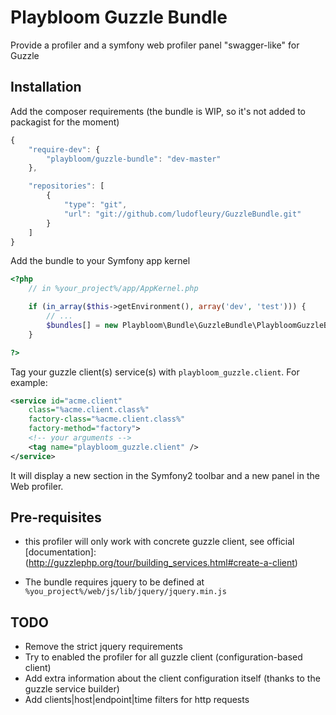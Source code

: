 # Playbloom Guzzle Bundle

Provide a profiler and a symfony web profiler panel "swagger-like" for Guzzle

## Installation

Add the composer requirements (the bundle is WIP, so it's not added to packagist for the moment)
```javascript
{
    "require-dev": {
        "playbloom/guzzle-bundle": "dev-master"
    },

    "repositories": [
        {
            "type": "git",
            "url": "git://github.com/ludofleury/GuzzleBundle.git"
        }
    ]
}
```

Add the bundle to your Symfony app kernel
```php
<?php
    // in %your_project%/app/AppKernel.php

    if (in_array($this->getEnvironment(), array('dev', 'test'))) {
        // ...
        $bundles[] = new Playbloom\Bundle\GuzzleBundle\PlaybloomGuzzleBundle();
    }

?>
```

Tag your guzzle client(s) service(s) with `playbloom_guzzle.client`.
For example:
```xml
<service id="acme.client"
    class="%acme.client.class%"
    factory-class="%acme.client.class%"
    factory-method="factory">
    <!-- your arguments -->
    <tag name="playbloom_guzzle.client" />
</service>
```

It will display a new section in the Symfony2 toolbar and a new panel in the Web profiler.

## Pre-requisites

* this profiler will only work with concrete guzzle client, see official [documentation]:(http://guzzlephp.org/tour/building_services.html#create-a-client)

* The bundle requires jquery to be defined at `%you_project%/web/js/lib/jquery/jquery.min.js`

## TODO

* Remove the strict jquery requirements
* Try to enabled the profiler for all guzzle client (configuration-based client)
* Add extra information about the client configuration itself (thanks to the guzzle service builder)
* Add clients|host|endpoint|time filters for http requests
